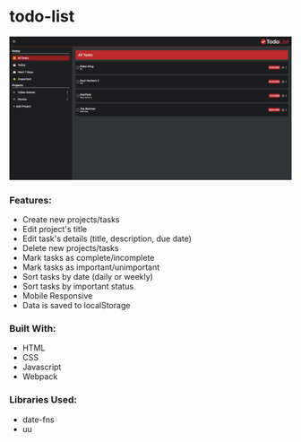 # todo-list

<img src = "./src/images/home.png">

### Features:

- Create new projects/tasks
- Edit project's title
- Edit task's details (title, description, due date)
- Delete new projects/tasks
- Mark tasks as complete/incomplete
- Mark tasks as important/unimportant
- Sort tasks by date (daily or weekly)
- Sort tasks by important status
- Mobile Responsive
- Data is saved to localStorage

### Built With:

- HTML
- CSS
- Javascript
- Webpack

### Libraries Used:

- date-fns
- uu
